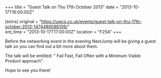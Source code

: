 +++
title = "Guest Talk on Thu 17th October 2013"
date = "2013-10-17T16:00:00Z"

[extra]
original = "https://uwcs.co.uk/events/guest-talk-on-thu-17th-october-2013-1474489086109/"    
ent_time = "2013-10-17T17:00:00Z"
location = "F25A"
+++

Before the networking event in the evening NextJump will be giving a guest talk so you can find out a bit more about them.

The talk will be entitled: " Fail Fast, Fail Often with a Minimum Viable Product approach".

Hope to see you there\!

